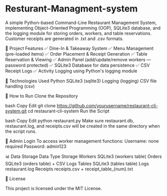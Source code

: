 # Resturant-Managment-system

A simple Python-based Command-Line Restaurant Management System, implementing Object-Oriented Programming (OOP), SQLite3 database, and the logging module for storing orders, workers, and table reservations. Customer receipts are generated in .txt and .csv formats.


📂 Project Features
✅ Dine-In & Takeaway System
✅ Menu Management (pre-loaded items)
✅ Order Placement & Receipt Generation
✅ Table Reservation & Viewing
✅ Admin Panel (add/update/remove workers — password protected)
✅ SQLite3 Database for data persistence
✅ CSV Receipt Logs
✅ Activity Logging using Python's logging module

🔧 Technologies Used
Python 
SQLite3 (sqlite3)
Logging (logging)
CSV file handling (csv)

🚀 How to Run
Clone the Repository

bash
Copy
Edit
git clone https://github.com/yourusername/restaurant-cli-system.git
cd restaurant-cli-system
Run the Script

bash
Copy
Edit
python restaurant.py
Make sure restaurant.db, restaurant.log, and receipts.csv will be created in the same directory when the script runs.

🔐 Admin Login
To access worker management functions:
Username: none required
Password: admin123

📊 Data Storage
Data Type	Storage
Workers	SQLite3 (workers table)
Orders	SQLite3 (orders table) + CSV Logs
Tables	SQLite3 (tables table)
Logs	restaurant.log
Receipts	receipts.csv + receipt_table_{num}.txt

📜 License

This project is licensed under the MIT License.



